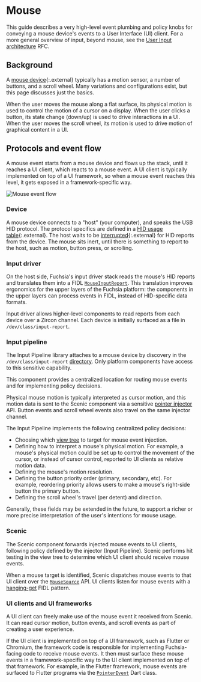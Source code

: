 # Mouse

This guide describes a very high-level event plumbing and policy knobs for
conveying a mouse device's events to a User Interface (UI) client. For a more
general overview of input, beyond mouse, see the
[User Input
architecture](/docs/contribute/governance/rfcs/0096_user_input_arch.md) RFC.

## Background

A [mouse device](https://en.wikipedia.org/wiki/Computer_mouse){:.external} typically has a
motion sensor, a number of buttons, and a scroll wheel. Many variations and
configurations exist, but this page discusses just the basics.

When the user moves the mouse along a flat surface, its physical motion is used
to control the motion of a cursor on a display. When the user clicks a button,
its state change (down/up) is used to drive interactions in a UI. When the user
moves the scroll wheel, its motion is used to drive motion of graphical content
in a UI.

## Protocols and event flow

A mouse event starts from a mouse device and flows up the stack, until it
reaches a UI client, which reacts to a mouse event. A UI client is typically
implemented on top of a UI framework, so when a mouse event reaches this level,
it gets exposed in a framework-specific way.

![Mouse event flow](images/mouse-event-flow.png)

### Device

A mouse device connects to a "host" (your computer), and speaks the USB HID
protocol. The protocol specifics are defined in a
[HID usage table](https://www.usb.org/hid){:.external}. The host waits to be
[interrupted](https://wiki.osdev.org/USB_Human_Interface_Devices){:.external} for HID
reports from the device. The mouse sits inert, until there is something to
report to the host, such as motion, button press, or scrolling.

### Input driver

On the host side, Fuchsia's input driver stack reads the mouse's HID reports and
translates them into a FIDL
[`MouseInputReport`](https://fuchsia/dev/reference/fidl/fuchsia.input.report#MouseInputReport).
This translation improves ergonomics for the upper layers of the Fuchsia
platform: the components in the upper layers can process events in FIDL, instead
of HID-specific data formats.

Input driver allows higher-level components to read reports from each device
over a Zircon channel. Each device is initially surfaced as a file in
`/dev/class/input-report`.

### Input pipeline

The Input Pipeline library attaches to a mouse device by discovery in the
`/dev/class/input-report`
[directory](/docs/concepts/components/v2/capabilities/directory.md). Only platform
components have access to this sensitive capability.

This component provides a centralized location for routing mouse events and for
implementing policy decisions.

Physical mouse motion is typically interpreted as cursor motion, and this motion
data is sent to the Scenic component via a sensitive
[pointer injector](https://fuchsia/dev/reference/fidl/fuchsia.ui.pointerinjector#Device) API.
Button events and scroll wheel events also travel on the same injector channel.

The Input Pipeline implements the following centralized policy decisions:

*   Choosing which [view
    tree](/docs/contribute/governance/rfcs/0147_view_system.md)
    to target for mouse event injection.
*   Defining how to interpret a mouse's physical motion. For example, a mouse's
    physical motion could be set up to control the movement of the cursor, or
    instead of cursor control, reported to UI clients as relative motion data.
*   Defining the mouse's motion resolution.
*   Defining the button priority order (primary, secondary, etc). For example,
    reordering priority allows users to make a mouse's right-side button the
    primary button.
*   Defining the scroll wheel's travel (per detent) and direction.

Generally, these fields may be extended in the future, to support a richer or
more precise interpretation of the user's intentions for mouse usage.

### Scenic

The Scenic component forwards injected mouse events to UI clients, following
policy defined by the injector (Input Pipeline). Scenic performs hit testing in
the view tree to determine which UI client should receive mouse events.

When a mouse target is identified, Scenic dispatches mouse events to that UI
client over the
[`MouseSource`](https://fuchsia/dev/reference/fidl/fuchsia.ui.pointer#MouseSource) API. UI
clients listen for mouse events with a
[hanging-get](/docs/development/api/fidl.md#hanging-get) FIDL pattern.

### UI clients and UI frameworks

A UI client can freely make use of the mouse event it received from Scenic. It
can read cursor motion, button events, and scroll events as part of creating a
user experience.

If the UI client is implemented on top of a UI framework, such as Flutter or
Chromium, the framework code is responsible for implementing Fuchsia-facing code
to receive mouse events. It then must surface these mouse events in a
framework-specific way to the UI client implemented on top of that framework.
For example, in the Flutter framework, mouse events are surfaced to Flutter
programs via the
[`PointerEvent`](https://api.flutter.dev/flutter/gestures/PointerEvent-class.html)
Dart class.
